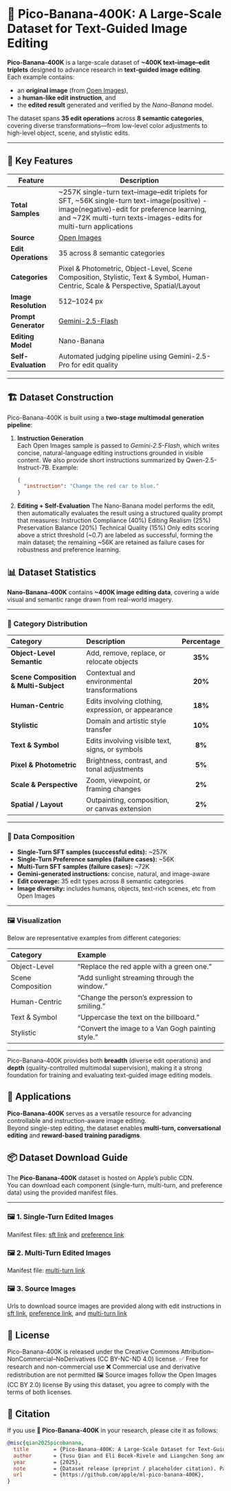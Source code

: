 # 🍌 Pico-Banana-400K: A Large-Scale Dataset for Text-Guided Image Editing

**Pico-Banana-400K** is a large-scale dataset of **~400K text–image–edit triplets** designed to advance research in **text-guided image editing**.  
Each example contains:
- an **original image** (from [Open Images](https://storage.googleapis.com/openimages/web/factsfigures.html)),  
- a **human-like edit instruction**, and  
- the **edited result** generated and verified by the *Nano-Banana* model.

The dataset spans **35 edit operations** across **8 semantic categories**, covering diverse transformations—from low-level color adjustments to high-level object, scene, and stylistic edits.

---



## 🧩 Key Features

| Feature | Description |
|----------|-------------|
| **Total Samples** | ~257K single-turn text–image–edit triplets for SFT, ~56K single-turn text-image(positive) - image(negative)-edit for preference learning, and ~72K multi-turn texts-images-edits for multi-turn applications|
| **Source** | [Open Images](https://storage.googleapis.com/openimages/web/factsfigures.html) |
| **Edit Operations** | 35 across 8 semantic categories |
| **Categories** | Pixel & Photometric, Object-Level, Scene Composition, Stylistic, Text & Symbol, Human-Centric, Scale & Perspective, Spatial/Layout |
| **Image Resolution** | 512–1024 px |
| **Prompt Generator** | [Gemini-2.5-Flash](https://deepmind.google/discover/blog/gemini-2-5/) |
| **Editing Model** | Nano-Banana |
| **Self-Evaluation** | Automated judging pipeline using Gemini-2.5-Pro for edit quality |

---

## 🏗️ Dataset Construction

Pico-Banana-400K is built using a **two-stage multimodal generation pipeline**:

1. **Instruction Generation**  
   Each Open Images sample is passed to *Gemini-2.5-Flash*, which writes concise, natural-language editing instructions grounded in visible content. We also provide short instructions summarized by Qwen-2.5-Instruct-7B. 
   Example:  
   ```json
   {
     "instruction": "Change the red car to blue."
   }
   

2. **Editing + Self-Evaluation**
   The Nano-Banana model performs the edit, then automatically evaluates the result using a structured quality prompt that measures:
   Instruction Compliance (40%)
   Editing Realism (25%)
   Preservation Balance (20%)
   Technical Quality (15%)
   Only edits scoring above a strict threshold (~0.7) are labeled as successful, forming the main dataset; the remaining ~56K are retained as failure cases for robustness and preference learning.

## 📊 Dataset Statistics

**Nano-Banana-400K** contains **~400K image editing data**, covering a wide visual and semantic range drawn from real-world imagery.

---

### 🧭 Category Distribution

| Category | Description | Percentage |
|:----------|:-------------|:------------:|
| **Object-Level Semantic** | Add, remove, replace, or relocate objects | **35%** |
| **Scene Composition & Multi-Subject** | Contextual and environmental transformations | **20%** |
| **Human-Centric** | Edits involving clothing, expression, or appearance | **18%** |
| **Stylistic** | Domain and artistic style transfer | **10%** |
| **Text & Symbol** | Edits involving visible text, signs, or symbols | **8%** |
| **Pixel & Photometric** | Brightness, contrast, and tonal adjustments | **5%** |
| **Scale & Perspective** | Zoom, viewpoint, or framing changes | **2%** |
| **Spatial / Layout** | Outpainting, composition, or canvas extension | **2%** |

---

### 📂 Data Composition

- **Single-Turn SFT samples (successful edits):** ~257K  
- **Single-Turn Preference samples (failure cases):** ~56K
- **Multi-Turn SFT samples (failure cases):** ~72K  
- **Gemini-generated instructions:** concise, natural, and image-aware
- **Edit coverage:** 35 edit types across 8 semantic categories  
- **Image diversity:** includes humans, objects, text-rich scenes, etc from Open Images  

---

### 🖼️ Visualization

Below are representative examples from different categories:

| Category | Example |
|:----------|:---------|
| Object-Level | “Replace the red apple with a green one.” |
| Scene Composition | “Add sunlight streaming through the window.” |
| Human-Centric | “Change the person’s expression to smiling.” |
| Text & Symbol | “Uppercase the text on the billboard.” |
| Stylistic | “Convert the image to a Van Gogh painting style.” |

---

Pico-Banana-400K provides both **breadth** (diverse edit operations) and **depth** (quality-controlled multimodal supervision), making it a strong foundation for training and evaluating text-guided image editing models.

## 🧠 Applications

**Pico-Banana-400K** serves as a versatile resource for advancing controllable and instruction-aware image editing.  
Beyond single-step editing, the dataset enables **multi-turn, conversational editing** and **reward-based training paradigms**.



## 📦 Dataset Download Guide

The **Pico-Banana-400K** dataset is hosted on Apple’s public CDN.  
You can download each component (single-turn, multi-turn, and preference data) using the provided manifest files.  

---

### 🖼️ 1. Single-Turn Edited Images 
Manifest files: [sft link](https://ml-site.cdn-apple.com/datasets/pico-banana-300k/nb/manifest/sft_manifest.txt) and [preference link](https://ml-site.cdn-apple.com/datasets/pico-banana-300k/nb/manifest/preference_manifest.txt)


### 🖼️ 2. Multi-Turn Edited Images 
Manifest file: [multi-turn link](https://ml-site.cdn-apple.com/datasets/pico-banana-300k/nb/manifest/multi_turn_manifest.txt)

### 🖼️ 3. Source Images 
Urls to download source images are provided along with edit instructions in [sft link](https://ml-site.cdn-apple.com/datasets/pico-banana-300k/nb/jsonl/sft.jsonl), [preference link](https://ml-site.cdn-apple.com/datasets/pico-banana-300k/nb/jsonl/preference.jsonl), and [multi-turn link](https://ml-site.cdn-apple.com/datasets/pico-banana-300k/nb/jsonl/multi-turn.jsonl)


## 🧩 License
Pico-Banana-400K is released under the Creative Commons Attribution–NonCommercial–NoDerivatives (CC BY-NC-ND 4.0) license.
✅ Free for research and non-commercial use
❌ Commercial use and derivative redistribution are not permitted
🖼️ Source images follow the Open Images (CC BY 2.0) license
By using this dataset, you agree to comply with the terms of both licenses.


## 📘 Citation

If you use **🍌 Pico-Banana-400K** in your research, please cite it as follows:

```bibtex
@misc{qian2025picobanana,
  title        = {Pico-Banana-400K: A Large-Scale Dataset for Text-Guided Image Editing},
  author       = {Yusu Qian and Eli Bocek-Rivele and Liangchen Song and Jiasen Lu and Jialing Tong and Yinfei Yang and Wenze Hu and Zhe Gan},
  year         = {2025},
  note         = {Dataset release (preprint / placeholder citation). Paper forthcoming.},
  url          = {https://github.com/apple/ml-pico-banana-400K},
}


